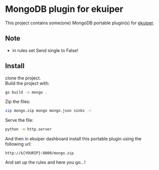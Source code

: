 # MongoDB plugin for ekuiper
This project contains some(one) MongoDB portable plugin(s) for [ekuiper](https://github.com/lf-edge/ekuiper).

## Note
- in rules set Send single to False!

## Install
clone the project. \
Build the project with:
```sh
go build -o mongo .
```
Zip the files:
```sh
zip mongo.zip mongo mongo.json sinks -r
```
Serve the file:
```sh
python -m http.server
```
And then in ekuiper dashboard install this portable plugin using the following url:
```
http://${YOURIP}:8000/mongo.zip
```
And set up the rules and here you go...!
